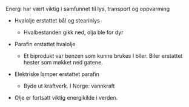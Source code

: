 Energi har vært viktig i samfunnet til lys, transport og oppvarming

- Hvalolje erstattet bål og stearinlys
    
    - Hvalbestanden gikk ned, olja ble for dyr
- Parafin erstattet hvalolje
    
    - Et biprodukt var benzen som kunne brukes I biler. Biler erstattet hester som møkket ned gatene.
- Elektriske lamper erstattet parafin
    
    - Byde ut kraftverk. I Norge: vannkraft
- Olje er fortsatt viktig energikilde i verden.